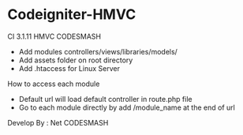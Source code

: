 # Codeigniter-HMVC
CI 3.1.11 HMVC CODESMASH
+ Add modules controllers/views/libraries/models/
+ Add assets folder on root directory
+ Add .htaccess for Linux Server

How to access each module
+ Default url will load default controller in route.php file
+ Go to each module directly by add /module_name at the end of url

Develop By : Net CODESMASH
